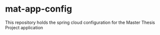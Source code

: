 # mat-app-config
This repository holds the spring cloud configuration for the Master Thesis Project application
